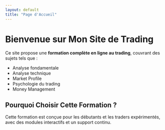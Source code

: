 ```yaml
---
layout: default
title: "Page d'Accueil"
---
```


# Bienvenue sur Mon Site de Trading

Ce site propose une **formation complète en ligne au trading**, couvrant des sujets tels que :

- Analyse fondamentale
- Analyse technique
- Market Profile
- Psychologie du trading
- Money Management

## Pourquoi Choisir Cette Formation ?

Cette formation est conçue pour les débutants et les traders expérimentés, avec des modules interactifs et un support continu.

